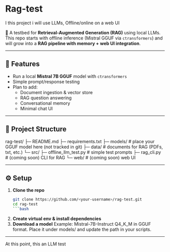 # Rag-test
I this project i will use LLMs, Offline/online on a web UI

🧪 A testbed for **Retrieval-Augmented Generation (RAG)** using local LLMs.  
This repo starts with offline inference (Mistral GGUF via `ctransformers`) and will grow into a **RAG pipeline with memory + web UI integration**.

---

## 🚀 Features
- Run a local **Mistral 7B GGUF** model with `ctransformers`
- Simple prompt/response testing
- Plan to add:
  - Document ingestion & vector store
  - RAG question answering
  - Conversational memory
  - Minimal chat UI

---

## 📂 Project Structure
rag-test/
├─ README.md
├─ requirements.txt
├─ models/ # place your GGUF model here (not tracked in git)
├─ data/ # documents for RAG (PDFs, txt, etc.)
└─ src/
├─ offline_llm_test.py # simple test prompts
├─ rag_cli.py # (coming soon) CLI for RAG
└─ web/ # (coming soon) web UI


---

## ⚙️ Setup

1. **Clone the repo**
   ```bash
   git clone https://github.com/<your-username>/rag-test.git
   cd rag-test
   ```bash
2. **Create virtual env & install dependencies**
3. **Download a model**
Example: Mistral-7B-Instruct Q4_K_M in GGUF format.
Place it under models/ and update the path in your scripts.

---
At this point, this an LLM test

